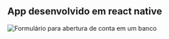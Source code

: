 ## App desenvolvido em react native
![Formulário para abertura de conta em um banco](./assets/home.jpeg, "Formulário que pede nome, idade, sexo, limite e estado estudantil")